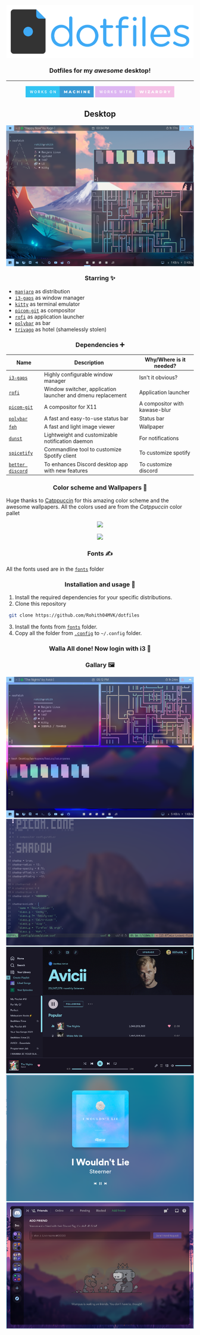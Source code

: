 <img src="./img/header.png" align="center">
<h3 align="center">Dotfiles for my <i>awesome</i> desktop!</h3>
<hr /> 

<p align="center">
<img src="img/works-on-machine.svg" height=30px> 
<img src="img/works-with-wizardry.svg" height=30px>
</p>

<h2 align="center">Desktop</h3>
<img src="./img/desktop.png" align="center">

<h3 align="center">Starring ✨</h3>

- [`manjaro`](https://manjaro.org/) as distribution
- [`i3-gaps`](https://github.com/Airblader/i3) as window manager
- [`kitty`](https://github.com/kovidgoyal/kitty) as terminal emulator
- [`picom-git`](https://github.com/yshui/picom) as compositor
- [`rofi`](https://github.com/davatorium/rofi) as application launcher
- [`polybar`](https://github.com/polybar/polybar) as bar
- [`trivago`](https://www.youtube.com/watch?v=dQw4w9WgXcQ) as hotel (shamelessly stolen)

<h3 align="center">Dependencies ➕</h3>

| Name | Description | Why/Where is it needed? |
| --- | --- | --- |
| [`i3-gaps`](https://github.com/Airblader/i3) |  Highly configurable window manager | Isn't it obvious? |
| [`rofi`](https://github.com/davatorium/rofi) | Window switcher, application launcher and dmenu replacement | Application launcher |
| [`picom-git`](https://github.com/yshui/picom) | A compositor for X11 | A compositor with kawase-blur |
| [`polybar`](https://github.com/polybar/polybar) | A fast and easy-to-use status bar  | Status bar | 
| [`feh`](https://github.com/derf/feh) |  A fast and light image viewer   | Wallpaper |
| [`dunst`](https://github.com/dunst-project/dunst) |  Lightweight and customizable notification daemon    | For notifications |
| [`spicetify`](https://github.com/spicetify/spicetify-cli) | Commandline tool to customize Spotify client | To customize spotify |
| [`better discord`](https://betterdiscord.app/) |   To enhances Discord desktop app with new features   | To customize discord |

<h3 align="center">Color scheme and Wallpapers 🌈</h3>

Huge thanks to [Catppuccin](https://github.com/catppuccin) for this amazing color scheme and the awesome wallpapers. All the colors used are from the *Catppuccin* color pallet
  
<p align="center"><img src="https://raw.githubusercontent.com/catppuccin/catppuccin/dev/assets/palette/morning.png"></p>
  
<p align="center"><img src="https://raw.githubusercontent.com/catppuccin/catppuccin/dev/assets/palette/night.png"></p>

<h3 align="center">Fonts ✍️</h3>

All the fonts used are in the [`fonts`](https://github.com/Rohith04MVK/dotfiles/tree/main/fonts) folder
  
<h3 align="center">Installation and usage 🔧</h3>
 
  
1. Install the required dependencies for your specific distributions.
2. Clone this repository
```bash
 git clone https://github.com/Rohith04MVK/dotfiles
```
3. Install the fonts from [`fonts`](https://github.com/Rohith04MVK/dotfiles/tree/main/fonts) folder.
4. Copy all the folder from [`.config`](https://github.com/Rohith04MVK/dotfiles/tree/main/.config) to `~/.config` folder.
<h3 align="center">Walla All done! Now login with i3 🎉</h3>

<h3 align="center">Gallary 🖼️</h3>
<img src="img/gaps.png">
<img src="img/nvim.png">
<img src="img/spotify.png">
<img src="img/spotify_full.png">
<img src="img/discord.png">
